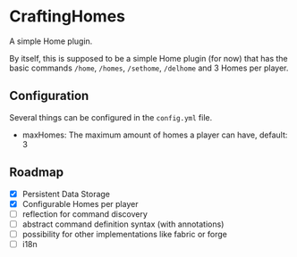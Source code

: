 # CraftingHomes

A simple Home plugin.

By itself, this is supposed to be a simple Home 
plugin (for now) that has the basic commands `/home`, `/homes`,
`/sethome`, `/delhome` and 3 Homes per player.

## Configuration

Several things can be configured in the `config.yml` file.

- maxHomes: The maximum amount of homes a player can have, default: 3

## Roadmap
- [x] Persistent Data Storage
- [x] Configurable Homes per player
- [ ] reflection for command discovery
- [ ] abstract command definition syntax (with annotations)
- [ ] possibility for other implementations like fabric or forge
- [ ] i18n